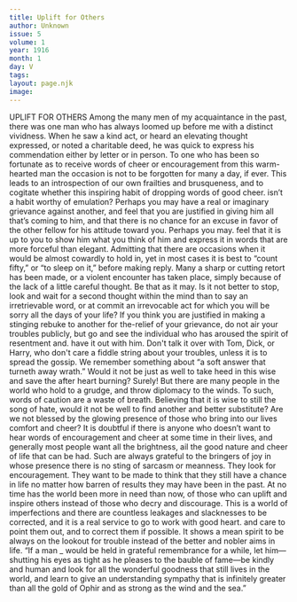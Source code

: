 ```yaml
---
title: Uplift for Others
author: Unknown
issue: 5
volume: 1
year: 1916
month: 1
day: V
tags:
layout: page.njk
image:
---
```

UPLIFT FOR OTHERS    Among the many men of my acquaintance in the past, there was one man who has always loomed up before me with a distinct vividness. When he saw a kind act, or heard an elevating thought expressed, or noted a charitable deed, he was quick to express his commendation either by letter or in person. To one who has been so fortunate as to receive words of cheer or encouragement from this warm-hearted man the occasion is not to be forgotten for many a day, if ever. This leads to an introspection of our own frailties and brusqueness, and to cogitate whether this inspiring habit of dropping words of good cheer. isn’t a habit worthy of emulation?       Perhaps you may have a real or imaginary grievance against another, and feel that you are justified in giving him all that’s coming to him, and that there is no chance for an excuse in favor of the other fellow for his attitude toward you. Perhaps you may. feel that it is up to you to show him what you think of him and express it in words that are more forceful than elegant.    Admitting that there are occasions when it would be almost cowardly to hold in, yet in most cases it is best to “count fifty,” or “to sleep on it,” before making reply. Many a sharp or cutting retort has been made, or a violent encounter has taken place, simply because of the lack of a little careful thought. Be that as it may. Is it not better to stop, look and wait for a second thought within the mind than to say an irretrievable word, or at commit an irrevocable act for which you will be sorry all the days of your life? If you think you are justified in making a stinging rebuke to another for the-relief of your grievance, do not air your troubles publicly, but go and see the individual who has aroused the spirit of resentment and. have it out with him. Don't talk it over with Tom, Dick, or Harry, who don't care a fiddle string about your troubles, unless it is to spread the gossip.       We remember something about “a soft answer that turneth away wrath.” Would it not be just as well to take heed in this wise and save the after heart burning? Surely! But there are many people in the world who hold to a grudge, and throw diplomacy to the winds. To such, words of caution are a waste of breath. Believing that it is wise to still the song of hate, would it not be well to find another and better substitute? Are we not blessed by the glowing presence of those who bring into our lives comfort and cheer?       It is doubtful if there is anyone who doesn’t want to hear words of encouragement and cheer at some time in their lives, and generally most people want all the brightness, ail the good nature and cheer of life that can be had. Such are always grateful to the bringers of joy in whose presence there is no sting of sarcasm or meanness. They look for encouragement. They want to be made to think that they still have a chance in life no matter how barren of results they may have been in the past.       At no time has the world been more in need than now, of those who can uplift and inspire others instead of those who decry and discourage. This is a world of imperfections and there are countless leakages and slacknesses to be corrected, and it is a real service to go to work with good heart. and care to point them out, and to correct them if possible. It shows a mean spirit to be always on the lookout for trouble instead of the better and nobler aims in life. “If a man _ would be held in grateful remembrance for a while, let him—shutting his eyes as tight as he pleases to the bauble of fame—be kindly and human and look for all the wonderful goodness that still lives in the world, and learn to give an understanding sympathy that is infinitely greater than all the gold of Ophir and as strong as the wind and the sea.” 


